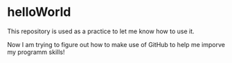 # helloWorld
This repository is used as a practice to let me know how to use it.

Now I am trying to figure out how to make use of GitHub to help me imporve my programm skills!
